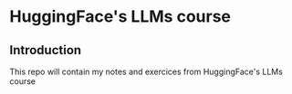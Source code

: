 # HuggingFace's LLMs course

## Introduction

This repo will contain my notes and exercices from HuggingFace's LLMs course
